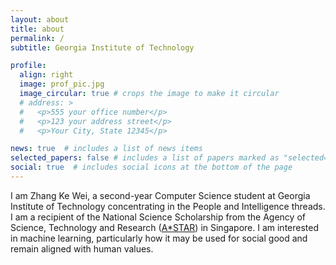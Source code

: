```yaml
---
layout: about
title: about
permalink: /
subtitle: Georgia Institute of Technology

profile:
  align: right
  image: prof_pic.jpg
  image_circular: true # crops the image to make it circular
  # address: >
  #   <p>555 your office number</p>
  #   <p>123 your address street</p>
  #   <p>Your City, State 12345</p>

news: true  # includes a list of news items
selected_papers: false # includes a list of papers marked as "selected={true}"
social: true  # includes social icons at the bottom of the page
---
```


I am Zhang Ke Wei, a second-year Computer Science student at Georgia Institute of Technology concentrating in the People and Intelligence threads. I am a recipient of the National Science Scholarship from the Agency of Science, Technology and Research ([A*STAR](https://www.a-star.edu.sg/)) in Singapore. I am interested in machine learning, particularly how it may be used for social good and remain aligned with human values. 
